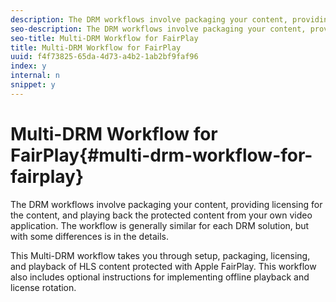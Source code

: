 ```yaml
---
description: The DRM workflows involve packaging your content, providing licensing for the content, and playing back the protected content from your own video application. The workflow is generally similar for each DRM solution, but with some differences is in the details.
seo-description: The DRM workflows involve packaging your content, providing licensing for the content, and playing back the protected content from your own video application. The workflow is generally similar for each DRM solution, but with some differences is in the details.
seo-title: Multi-DRM Workflow for FairPlay
title: Multi-DRM Workflow for FairPlay
uuid: f4f73825-65da-4d73-a4b2-1ab2bf9faf96
index: y
internal: n
snippet: y
---
```


# Multi-DRM Workflow for FairPlay{#multi-drm-workflow-for-fairplay}

The DRM workflows involve packaging your content, providing licensing for the content, and playing back the protected content from your own video application. The workflow is generally similar for each DRM solution, but with some differences is in the details.

This Multi-DRM workflow takes you through setup, packaging, licensing, and playback of HLS content protected with Apple FairPlay. This workflow also includes optional instructions for implementing offline playback and license rotation. 

